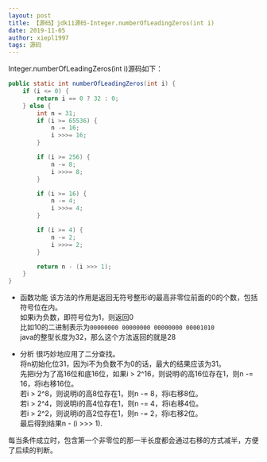 ```yaml
---
layout: post
title: 【源码】jdk11源码-Integer.numberOfLeadingZeros(int i)
date: 2019-11-05
author: xiepl1997
tags: 源码
---
```


Integer.numberOfLeadingZeros(int i)源码如下：
```java
public static int numberOfLeadingZeros(int i) {
	if (i <= 0) {
		return i == 0 ? 32 : 0;
	} else {
		int n = 31;
		if (i >= 65536) {
			n -= 16;
			i >>>= 16;
		}

		if (i >= 256) {
			n -= 8;
			i >>>= 8;
		}

		if (i >= 16) {
			n -= 4;
			i >>>= 4;
		}

		if (i >= 4) {
			n -= 2;
			i >>>= 2;
		}

		return n - (i >>> 1);
	}
}
```
* 函数功能
该方法的作用是返回无符号整形i的最高非零位前面的0的个数，包括符号位在内。  
如果i为负数，即符号位为1，则返回0  
比如10的二进制表示为```00000000 00000000 00000000 00001010```  
java的整型长度为32，那么这个方法返回的就是28

* 分析
很巧妙地应用了二分查找。  
将n初始化位31，因为i不为负数不为0的话，最大的结果应该为31。  
先把i分为了高16位和底16位，如果i > 2^16，则说明i的高16位存在1，则n -= 16，将i右移16位。  
若i > 2^8，则说明i的高8位存在1，则n -= 8，将i右移8位。  
若i > 2^4，则说明i的高4位存在1，则n -= 4，将i右移4位。  
若i > 2^2，则说明i的高2位存在1，则n -= 2，将i右移2位。  
最后得到结果n - (i >>> 1).  

每当条件成立时，包含第一个非零位的那一半长度都会通过右移的方式减半，方便了后续的判断。